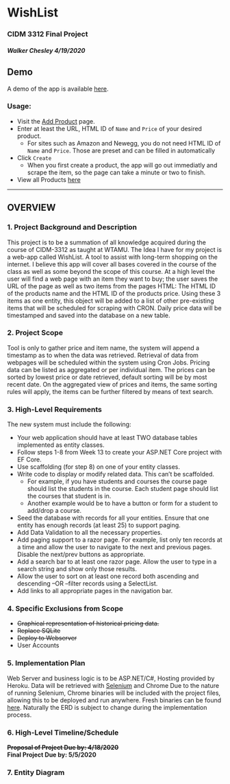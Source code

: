 # WishList
### CIDM 3312 Final Project
##### Walker Chesley 4/19/2020

## Demo
A demo of the app is available [here](https://wishlist-bytes.herokuapp.com/). 
### Usage: 
- Visit the [Add Product](https://wishlist-bytes.herokuapp.com/Create) page. 
- Enter at least the URL, HTML ID of `Name` and `Price` of your desired product. 
    - For sites such as Amazon and Newegg, you do not need HTML ID of `Name` and `Price`. Those are preset and can be filled in automatically
- Click `Create`
    - When you first create a product, the app will go out immediatly and scrape the item, so the page can take a minute or two to finish. 
- View all Products [here](https://wishlist-bytes.herokuapp.com/SavedProducts)
---
## OVERVIEW
### 1.	Project Background and Description
This project is to be a summation of all knowledge acquired during the course of CIDM-3312 as taught at WTAMU. The Idea I have for my project is a web-app called  WishList. A tool to assist with long-term shopping on the internet. I believe this app will cover all bases covered in the course of the class as well as some beyond the scope of this course. At a high level the user will find a web page with an item they want to buy; the user saves the URL of the page as well as two items from the pages HTML: The HTML ID of the products name and the HTML ID of the products price. Using these 3 items as one entity, this object will be added to a list of other pre-existing items that will be scheduled for scraping with CRON. Daily price data will be timestamped and saved into the database on a new table.

### 2.	Project Scope
Tool is only to gather price and item name, the system will append a timestamp as to when the data was retrieved. Retrieval of data from webpages will be scheduled within the system using Cron Jobs. Pricing data can be listed as aggregated or per individual item. The prices can be sorted by lowest price or date retrieved, default sorting will be by most recent date. On the aggregated view of prices and items, the same sorting rules will apply, the items can be further filtered by means of text search.  
### 3.	High-Level Requirements
The new system must include the following:
- Your web application should have at least TWO database tables implemented as entity classes.
- Follow steps 1-8 from Week 13 to create your ASP.NET Core project with EF Core.
- Use scaffolding (for step 8) on one of your entity classes.
- Write code to display or modify related data. This can’t be scaffolded.
    - For example, if you have students and courses the course page should list the students in the course. Each student page should list the courses that student is in.
    - Another example would be to have a button or form for a student to add/drop a course.
- Seed the database with records for all your entities. Ensure that one entity has enough records (at least 25) to support paging.
- Add Data Validation to all the necessary properties.
- Add paging support to a razor page. For example, list only ten records at a time and allow the user to navigate to the next and previous pages. Disable the next/prev buttons as appropriate.
- Add a search bar to at least one razor page. Allow the user to type in a search string and show only those results.
- Allow the user to sort on at least one record both ascending and descending –OR –filter records using a SelectList.
- Add links to all appropriate pages in the navigation bar.
### 4.	Specific Exclusions from Scope

- ~~Graphical representation of historical pricing data.~~
- ~~Replace SQLite~~  
- ~~Deploy to Webserver~~
- User Accounts 

### 5.	Implementation Plan
Web Server and business logic is to be ASP.NET/C#, Hosting provided by Heroku.
Data will be retrieved with [Selenium](https://www.selenium.dev/documentation/) and Chrome 
Due to the nature of running Selenium, Chrome binaries will be included with the project files, allowing this to be deployed and run anywhere. Fresh binaries can be found [here](https://chromedriver.storage.googleapis.com/index.html).
Naturally the ERD is subject to change during the implementation process. 
### 6.	High-Level Timeline/Schedule
**~~Proposal of Project Due by: 4/18/2020~~**  
**Final Project Due by: 5/5/2020**
### 7.	 Entity Diagram
 

